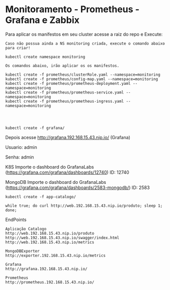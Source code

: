 # Monitoramento - Prometheus -  Grafana e Zabbix

Para aplicar os manifestos em seu cluster acesse a raiz do repo e Execute:


```
Caso não possua ainda a NS monitoring criada, execute o comando abaixo para criar!

kubectl create namespace monitoring

Os comandos abaixo, irão aplicar os os manifestos.

kubectl create -f prometheus/clusterRole.yaml --namespace=monitoring
kubectl create -f prometheus/config-map.yaml --namespace=monitoring
kubectl create -f prometheus/prometheus-deployment.yaml --namespace=monitoring
kubectl create -f prometheus/prometheus-service.yaml --namespace=monitoring
kubectl create -f prometheus/prometheus-ingress.yaml --namespace=monitoring




kubectl create -f grafana/
```

Depois acesse http://grafana.192.168.15.43.nip.io/ (Grafana)

Usuario: admin

Senha: admin

K8S
Importe o dashboard do GrafanaLabs (https://grafana.com/grafana/dashboards/12740)
ID: 12740

MongoDB
Importe o dashboard do GrafanaLabs (https://grafana.com/grafana/dashboards/2583-mongodb/)
ID: 2583


```
kubectl create -f app-catalogo/

```


```
while true; do curl http://web.192.168.15.43.nip.io/produto; sleep 1; done;
```

EndPoints
```
Aplicação Catalogo
http://web.192.168.15.43.nip.io/produto
http://web.192.168.15.43.nip.io/swagger/index.html
http://web.192.168.15.43.nip.io/metrics

MongoDBExporter
http://exporter.192.168.15.43.nip.io/metrics

Grafana
http://grafana.192.168.15.43.nip.io/

Prometheus
http://prometheus.192.168.15.43.nip.io/


```



